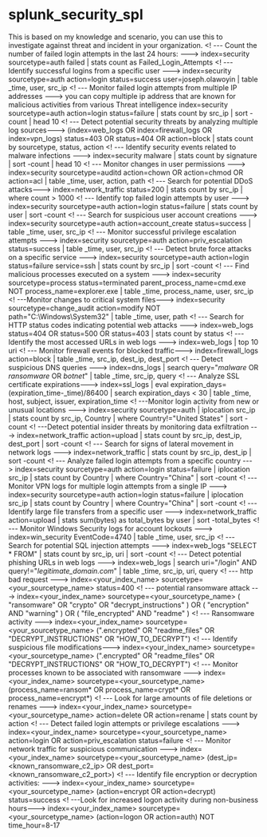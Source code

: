 # splunk_security_spl
This is based on my knowledge and scenario, you can use this to investigate against threat and incident in your organization.
<! --- Count the number of failed login attempts in the last 24 hours: --->
index=security sourcetype=auth failed | stats count as Failed_Login_Attempts
<! --- Identify successful logins from a specific user --->
index=security sourcetype=auth action=login status=success user=joseph.olawoyin | table _time, user, src_ip
<! --- Monitor failed login attempts from multiple IP addresses ---> you can copy multiple ip address that are known for malicious activities from various Threat intelligence
index=security sourcetype=auth action=login status=failure | stats count by src_ip | sort -count | head 10
<! --- Detect potential security threats by analyzing multiple log sources--->
(index=web_logs OR index=firewall_logs OR index=vpn_logs) status=403 OR status=404 OR action=block | stats count by sourcetype, status, action
<! --- Identify security events related to malware infections --->
index=security malware | stats count by signature | sort -count | head 10
<! --- Monitor changes in user permissions --->
index=security sourcetype=auditd action=chown OR action=chmod OR action=acl | table _time, user, action, path
<! --- Search for potential DDoS attacks--->
index=network_traffic status=200 | stats count by src_ip | where count > 1000
<! --- Identify top failed login attempts by user --->
index=security sourcetype=auth action=login status=failure | stats count by user | sort -count
<! --- Search for suspicious user account creations --->
index=security sourcetype=auth action=account_create status=success | table _time, user, src_ip
<! --- Monitor successful privilege escalation attempts --->
index=security sourcetype=auth action=priv_escalation status=success | table _time, user, src_ip
<! --- Detect brute force attacks on a specific service --->
index=security sourcetype=auth action=login status=failure service=ssh | stats count by src_ip | sort -count
<! --- Find malicious processes executed on a system --->
index=security sourcetype=process status=terminated parent_process_name=cmd.exe NOT process_name=explorer.exe | table _time, process_name, user, src_ip
<! ---Monitor changes to critical system files--->
index=security sourcetype=change_audit action=modify NOT path="C:\\Windows\\System32" | table _time, user, path
<! --- Search for HTTP status codes indicating potential web attacks --->
index=web_logs status=404 OR status=500 OR status=403 | stats count by status
<! --- Identify the most accessed URLs in web logs --->
index=web_logs | top 10 uri
<! --- Monitor firewall events for blocked traffic--->
index=firewall_logs action=block | table _time, src_ip, dest_ip, dest_port
<! --- Detect suspicious DNS queries --->
index=dns_logs | search query="*malware* OR *ransomware* OR *botnet*" | table _time, src_ip, query
<! --- Analyze SSL certificate expirations--->
index=ssl_logs | eval expiration_days=(expiration_time-_time)/86400 | search expiration_days < 30 | table _time, host, subject, issuer, expiration_time
<! ---Monitor login activity from new or unusual locations --->
index=security sourcetype=auth | iplocation src_ip | stats count by src_ip, Country | where Country!="United States" | sort -count
<! ---Detect potential insider threats by monitoring data exfiltration --->
index=network_traffic action=upload | stats count by src_ip, dest_ip, dest_port | sort -count
<! --- Search for signs of lateral movement in network logs --->
index=network_traffic | stats count by src_ip, dest_ip | sort -count
<! --- Analyze failed login attempts from a specific country --->
index=security sourcetype=auth action=login status=failure | iplocation src_ip | stats count by Country | where Country="China" | sort -count
<! --- Monitor VPN logs for multiple login attempts from a single IP --->
index=security sourcetype=auth action=login status=failure | iplocation src_ip | stats count by Country | where Country="China" | sort -count
<! --- Identify large file transfers from a specific user --->
index=network_traffic action=upload | stats sum(bytes) as total_bytes by user | sort -total_bytes
<! --- Monitor Windows Security logs for account lockouts --->
index=win_security EventCode=4740 | table _time, user, src_ip
<! --- Search for potential SQL injection attempts --->
index=web_logs "SELECT * FROM" | stats count by src_ip, uri | sort -count
<! --- Detect potential phishing URLs in web logs --->
index=web_logs | search uri="/login" AND query!="*legitimate_domain.com*" | table _time, src_ip, uri, query
<! ---  http bad request --->
index=<your_index_name> sourcetype=<your_sourcetype_name> status=400 
<! ---  potential ransomware attack  --->
index=<your_index_name> sourcetype=<your_sourcetype_name> ( "ransomware" OR "crypto" OR "decrypt_instructions" ) OR ( "encryption" AND "warning" ) OR ( "file_encrypted" AND "readme" )
<! --- Ransomware activity --->
index=<your_index_name> sourcetype=<your_sourcetype_name> (".encrypted" OR "readme_files" OR "DECRYPT_INSTRUCTIONS" OR "HOW_TO_DECRYPT")
<! --- Identify suspicious file modifications--->
index=<your_index_name> sourcetype=<your_sourcetype_name> (".encrypted" OR "readme_files" OR "DECRYPT_INSTRUCTIONS" OR "HOW_TO_DECRYPT")
<! --- Monitor processes known to be associated with ransomware --->
index=<your_index_name> sourcetype=<your_sourcetype_name> (process_name=ransom* OR process_name=crypt* OR process_name=encrypt*)
<! --- Look for large amounts of file deletions or renames --->
index=<your_index_name> sourcetype=<your_sourcetype_name> action=delete OR action=rename | stats count by action
<! --- Detect failed login attempts or privilege escalations --->
index=<your_index_name> sourcetype=<your_sourcetype_name> action=login OR action=priv_escalation status=failure 
<! --- Monitor network traffic for suspicious communication --->
index=<your_index_name> sourcetype=<your_sourcetype_name> (dest_ip=<known_ransomware_c2_ip> OR dest_port=<known_ransomware_c2_port>)
<! --- Identify file encryption or decryption activities: --->
index=<your_index_name> sourcetype=<your_sourcetype_name> (action=encrypt OR action=decrypt) status=success
<! ---Look for increased logon activity during non-business hours--->
index=<your_index_name> sourcetype=<your_sourcetype_name> (action=logon OR action=auth) NOT time_hour=8-17
